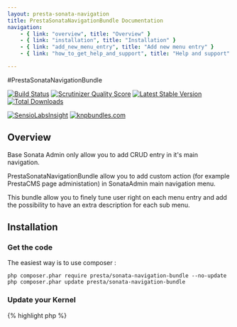 ```yaml
---
layout: presta-sonata-navigation
title: PrestaSonataNavigationBundle Documentation
navigation:
    - { link: "overview", title: "Overview" }
    - { link: "installation", title: "Installation" }
    - { link: "add_new_menu_entry", title: "Add new menu entry" }
    - { link: "how_to_get_help_and_support", title: "Help and support" }

---
```


#PrestaSonataNavigationBundle

[![Build Status](https://secure.travis-ci.org/prestaconcept/PrestaSonataNavigationBundle.png?branch=master)](http://travis-ci.org/prestaconcept/PrestaSonataNavigationBundle)
[![Scrutinizer Quality Score](https://scrutinizer-ci.com/g/prestaconcept/PrestaSonataNavigationBundle/badges/quality-score.png?s=00888f95880ed208af842bfd35eece9b993c0d62)](https://scrutinizer-ci.com/g/prestaconcept/PrestaSonataNavigationBundle/)
[![Latest Stable Version](https://poser.pugx.org/presta/sonata-navigation-bundle/v/stable.png)](https://packagist.org/packages/presta/sonata-navigation-bundle)
[![Total Downloads](https://poser.pugx.org/presta/sonata-navigation-bundle/downloads.png)](https://packagist.org/packages/presta/sonata-navigation-bundle)

[![SensioLabsInsight](https://insight.sensiolabs.com/projects/08074de8-32da-42cb-b2e4-a273f893bd77/big.png)](https://insight.sensiolabs.com/projects/08074de8-32da-42cb-b2e4-a273f893bd77)
[![knpbundles.com](http://knpbundles.com/prestaconcept/PrestaSonataNavigationBundle/badge)](http://knpbundles.com/prestaconcept/PrestaSonataNavigationBundle)

## Overview

Base Sonata Admin only allow you to add CRUD entry in it's main navigation.

PrestaSonataNavigationBundle allow you to add custom action (for example PrestaCMS page administation) in SonataAdmin main
navigation menu.

This bundle allow you to finely tune user right on each menu entry and add the possibility to have an extra description for each sub menu.


## Installation

### Get the code

The easiest way is to use composer :

    php composer.phar require presta/sonata-navigation-bundle --no-update
    php composer.phar update presta/sonata-navigation-bundle

### Update your Kernel

{% highlight php %}
<?php
class AppKernel extends Kernel
{
    public function registerBundles()
    {
        $bundles = array(
            ...
            new Presta\SonataNavigationBundle\PrestaSonataNavigationBundle()
        );
    }
}
{% endhighlight %}

### Add it to you layout

If not already done, extends your sonata admin layout.

The best way to do that is to easy-extends SonataAdminBundle like this :

    php app/console sonata:easy-extends:generate SonataAdminBundle --dest=src

Then create a new template: Application\Sonata\AdminBundle\Resources\views\layout.html.twig

This template code should look like this :

{% highlight html %}
{% raw %}
{% extends 'SonataAdminBundle::standard_layout.html.twig' %}

{% block sonata_top_bar_nav %}
    {{ knp_menu_render('presta_sonata_navigation.menu.main', {'allow_safe_labels' : true}, 'list') }}
{% endblock %}
{% endraw %}
{% endhighlight %}

### Try PrestaSonataAdminExtendedBundle

Navigation is just one of our utils for SonataAdmin, maybe you should [try our Admin extended bundle](https://github.com/prestaconcept/PrestaSonataAdminExtendedBundle).


## Add new menu entry

### Configuration

Now you just need to add some configuration to add new entry in your navigation. Here is an example taken from
[PrestaSonataAdminExtendedBundle](https://github.com/prestaconcept/PrestaSonataAdminExtendedBundle/blob/master/Resources/config/user/config_navigation.yml)

{% highlight yaml %}
presta_sonata_navigation:
    menu:
        items:
            user:
                route: admin_sonata_user_user_list
                roles:
                    - ROLE_ADMIN_USER
                children:
                    users:
                        route: admin_sonata_user_user_list
                    groups:
                        route: admin_sonata_user_group_list
{% endhighlight %}

Pay attention to the "roles" entry which allow you to define user role to access this menu.

### Translations

By default, navigation translation are made with PrestaSonataNavigationBundle translation domain so you will need to add
a `PrestaSonataNavigationBundle.en.xliff` file (or yml if you want) to add you new menu entries.

You want to disable description you just need to add 'with_description: false' configuration under presta_sonata_navigation.

{% highlight yaml %}
presta_sonata_navigation:
    menu:
        with_description: false
        items:
            ...
{% endhighlight %}

# How to get help and support

If you need help on one of our bundle, please register to our [google group][4] and ask you question.
You can open issues on github too.

[4]: https://groups.google.com/forum/?hl=fr&fromgroups#!forum/prestacms-devs
